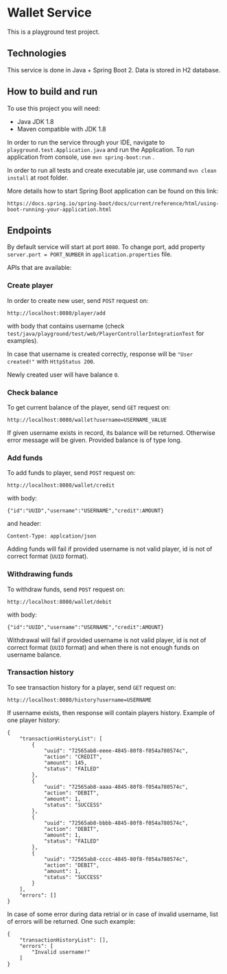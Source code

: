 # Wallet Service

This is a playground test project.


## Technologies

This service is done in Java + Spring Boot 2. Data is stored in H2 database.

## How to build and run

To use this project you will need:

 - Java JDK 1.8
 - Maven compatible with JDK 1.8

 In order to run the service through your IDE, navigate to ```playground.test.Application.java``` and run the Application. To run application from console, use  ```mvn spring-boot:run``` .

 In order to run all tests and create executable jar, use command ```mvn clean install``` at root folder.

 More details how to start Spring Boot application can be found on this link:

 ```https://docs.spring.io/spring-boot/docs/current/reference/html/using-boot-running-your-application.html```


 ## Endpoints

By default service will start at port ```8080```. To change port, add property ```server.port = PORT_NUMBER``` in ```application.properties``` file. 

APIs that are available:

### Create player

In order to create new user, send ```POST``` request on:

```http://localhost:8080/player/add```

with body that contains username (check ```test/java/playground/test/web/PlayerControllerIntegrationTest``` for examples).

In case that username is created correctly, response will be ```"User created!"``` with ```HttpStatus 200```. 

Newly created user will have balance ```0```.

### Check balance

To get current balance of the player, send ```GET``` request on:

```http://localhost:8080/wallet?username=USERNAME_VALUE```

If given username exists in record, its balance will be returned. Otherwise error message will be given. Provided balance is of type long.

### Add funds

To add funds to player, send ```POST``` request on:

```http://localhost:8080/wallet/credit```

with body:

```{"id":"UUID","username":"USERNAME","credit":AMOUNT}```

and header:

```Content-Type: applcation/json```

Adding funds will fail if provided username is not valid player, id is not of correct format (```UUID``` format).

### Withdrawing funds

To withdraw funds, send ```POST``` request on:

```http://localhost:8080/wallet/debit```

with body:

```{"id":"UUID","username":"USERNAME","credit":AMOUNT}```


Withdrawal will fail if provided username is not valid player, id is not of correct format (```UUID``` format) and when there is not enough funds on username balance.

### Transaction history

To see transaction history for a player, send ```GET``` request on:

```http://localhost:8080/history?username=USERNAME```

If username exists, then response will contain players history. Example of one player history:

```
{
    "transactionHistoryList": [
        {
            "uuid": "72565ab8-eeee-4845-80f8-f054a780574c",
            "action": "CREDIT",
            "amount": 145,
            "status": "FAILED"
        },
        {
            "uuid": "72565ab8-aaaa-4845-80f8-f054a780574c",
            "action": "DEBIT",
            "amount": 1,
            "status": "SUCCESS"
        },
        {
            "uuid": "72565ab8-bbbb-4845-80f8-f054a780574c",
            "action": "DEBIT",
            "amount": 1,
            "status": "FAILED"
        },
        {
            "uuid": "72565ab8-cccc-4845-80f8-f054a780574c",
            "action": "DEBIT",
            "amount": 1,
            "status": "SUCCESS"
        }
    ],
    "errors": []
}
```

In case of some error during data retrial or in case of invalid username, list of errors will be returned. One such example:

```
{
    "transactionHistoryList": [],
    "errors": [
        "Invalid username!"
    ]
}
```
